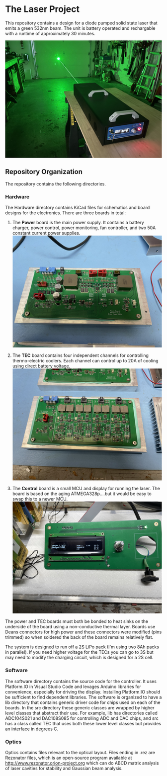 # The Laser Project
This repository contains a design for a diode pumped solid state laser that emits a green 532nm beam.  The unit is battery operated and rechargable with a runtime of approximately 30 minutes.

![image](Doc/Laser.jpg)

## Repository Organization

The repository contains the following directories.

### Hardware
The Hardware directory contains KiCad files for schematics and board designs for the electronics.  There are three boards in total:

1. The **Power** board is the main power supply. It contains a battery charger, power control, power monitoring, fan controller, and two 50A constant current power supplies.
![image](Doc/PowerBoard.jpg)

2. The **TEC** board contains four independent channels for controlling thermo-electric coolers. Each channel can control up to 20A of cooling using direct battery voltage.
![image](Doc/TECBoard.jpg)

3. The **Control** board is a small MCU and display for running the laser.  The board is based on the aging ATMEGA328p....but it would be easy to swap this to a newer MCU.
![image](Doc/ControlBoard.jpg)

The power and TEC boards must both be bonded to heat sinks on the underside of the board using a non-conductive thermal layer. Boards use Deans connectors for high power and these connectors were modified (pins trimmed) so when soldered the back of the board remains relatively flat.

The system is designed to run off a 2S LiPo pack (I'm using two 8Ah packs in parallel). If you need higher voltage for the TECs you can go to 3S but may need to modify the charging circuit, which is designed for a 2S cell.

### Software
The software directory contains the source code for the controller. It uses Platform.IO in Visual Studio Code and levages Arduino libraries for convenience, especially for driving the display. Installing Platform.IO should be sufficient to find dependent libraries.
The software is organized to have a lib directory that contains generic driver code for chips used on each of the boards.  In the src directory these generic classes are wrapped by higher level classes that abstract their use.  For example, lib has directories called ADC104S021 and DAC108S085 for controlling ADC and DAC chips, and src has a class called TEC that uses both these lower level classes but provides an interface in degrees C.

### Optics
Optics contains files relevant to the optical layout.  Files ending in .rez are Rezonator files, which is an open-source program available at http://www.rezonator.orion-project.org which can do ABCD matrix analysis of laser cavities for stability and Gaussian beam analysis.  
